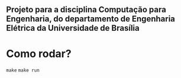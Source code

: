 ## Projeto para a disciplina Computação para Engenharia, do departamento de Engenharia Elétrica da Universidade de Brasília

# Como rodar?

```make```
```make run```

